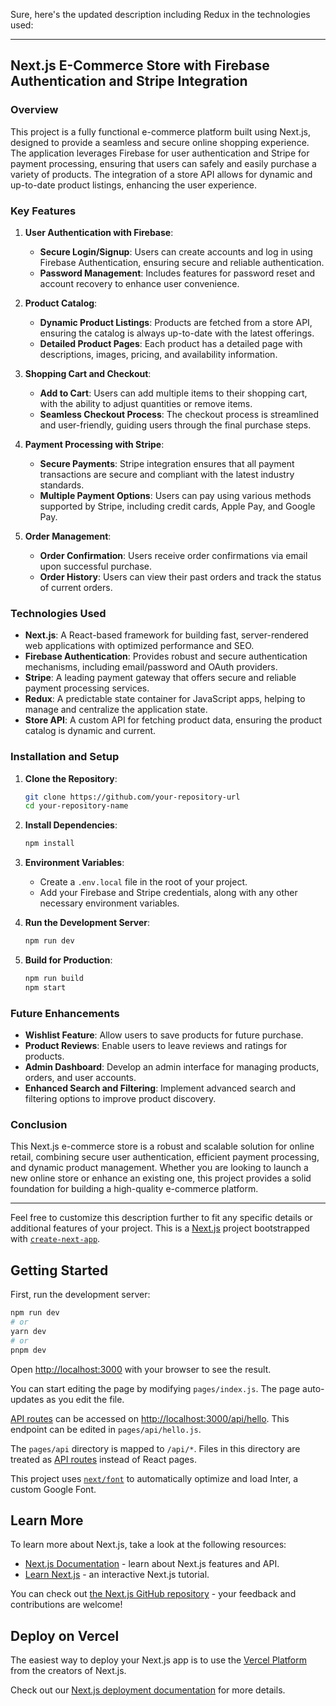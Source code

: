 Sure, here's the updated description including Redux in the technologies used:

---

## Next.js E-Commerce Store with Firebase Authentication and Stripe Integration

### Overview

This project is a fully functional e-commerce platform built using Next.js, designed to provide a seamless and secure online shopping experience. The application leverages Firebase for user authentication and Stripe for payment processing, ensuring that users can safely and easily purchase a variety of products. The integration of a store API allows for dynamic and up-to-date product listings, enhancing the user experience.

### Key Features

1. **User Authentication with Firebase**:
    - **Secure Login/Signup**: Users can create accounts and log in using Firebase Authentication, ensuring secure and reliable authentication.
    - **Password Management**: Includes features for password reset and account recovery to enhance user convenience.

2. **Product Catalog**:
    - **Dynamic Product Listings**: Products are fetched from a store API, ensuring the catalog is always up-to-date with the latest offerings.
    - **Detailed Product Pages**: Each product has a detailed page with descriptions, images, pricing, and availability information.

3. **Shopping Cart and Checkout**:
    - **Add to Cart**: Users can add multiple items to their shopping cart, with the ability to adjust quantities or remove items.
    - **Seamless Checkout Process**: The checkout process is streamlined and user-friendly, guiding users through the final purchase steps.

4. **Payment Processing with Stripe**:
    - **Secure Payments**: Stripe integration ensures that all payment transactions are secure and compliant with the latest industry standards.
    - **Multiple Payment Options**: Users can pay using various methods supported by Stripe, including credit cards, Apple Pay, and Google Pay.

5. **Order Management**:
    - **Order Confirmation**: Users receive order confirmations via email upon successful purchase.
    - **Order History**: Users can view their past orders and track the status of current orders.

### Technologies Used

- **Next.js**: A React-based framework for building fast, server-rendered web applications with optimized performance and SEO.
- **Firebase Authentication**: Provides robust and secure authentication mechanisms, including email/password and OAuth providers.
- **Stripe**: A leading payment gateway that offers secure and reliable payment processing services.
- **Redux**: A predictable state container for JavaScript apps, helping to manage and centralize the application state.
- **Store API**: A custom API for fetching product data, ensuring the product catalog is dynamic and current.

### Installation and Setup

1. **Clone the Repository**:
    ```bash
    git clone https://github.com/your-repository-url
    cd your-repository-name
    ```

2. **Install Dependencies**:
    ```bash
    npm install
    ```

3. **Environment Variables**:
    - Create a `.env.local` file in the root of your project.
    - Add your Firebase and Stripe credentials, along with any other necessary environment variables.

4. **Run the Development Server**:
    ```bash
    npm run dev
    ```

5. **Build for Production**:
    ```bash
    npm run build
    npm start
    ```

### Future Enhancements

- **Wishlist Feature**: Allow users to save products for future purchase.
- **Product Reviews**: Enable users to leave reviews and ratings for products.
- **Admin Dashboard**: Develop an admin interface for managing products, orders, and user accounts.
- **Enhanced Search and Filtering**: Implement advanced search and filtering options to improve product discovery.

### Conclusion

This Next.js e-commerce store is a robust and scalable solution for online retail, combining secure user authentication, efficient payment processing, and dynamic product management. Whether you are looking to launch a new online store or enhance an existing one, this project provides a solid foundation for building a high-quality e-commerce platform.

---

Feel free to customize this description further to fit any specific details or additional features of your project.
This is a [Next.js](https://nextjs.org/) project bootstrapped with [`create-next-app`](https://github.com/vercel/next.js/tree/canary/packages/create-next-app).

## Getting Started

First, run the development server:

```bash
npm run dev
# or
yarn dev
# or
pnpm dev
```

Open [http://localhost:3000](http://localhost:3000) with your browser to see the result.

You can start editing the page by modifying `pages/index.js`. The page auto-updates as you edit the file.

[API routes](https://nextjs.org/docs/api-routes/introduction) can be accessed on [http://localhost:3000/api/hello](http://localhost:3000/api/hello). This endpoint can be edited in `pages/api/hello.js`.

The `pages/api` directory is mapped to `/api/*`. Files in this directory are treated as [API routes](https://nextjs.org/docs/api-routes/introduction) instead of React pages.

This project uses [`next/font`](https://nextjs.org/docs/basic-features/font-optimization) to automatically optimize and load Inter, a custom Google Font.

## Learn More

To learn more about Next.js, take a look at the following resources:

- [Next.js Documentation](https://nextjs.org/docs) - learn about Next.js features and API.
- [Learn Next.js](https://nextjs.org/learn) - an interactive Next.js tutorial.

You can check out [the Next.js GitHub repository](https://github.com/vercel/next.js/) - your feedback and contributions are welcome!

## Deploy on Vercel

The easiest way to deploy your Next.js app is to use the [Vercel Platform](https://vercel.com/new?utm_medium=default-template&filter=next.js&utm_source=create-next-app&utm_campaign=create-next-app-readme) from the creators of Next.js.

Check out our [Next.js deployment documentation](https://nextjs.org/docs/deployment) for more details.
